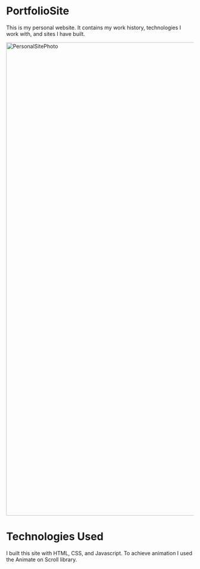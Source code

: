# PortfolioSite

This is my personal website. It contains my work history, technologies I work with, and sites I have built.

<img width="1267" alt="PersonalSitePhoto" src="https://user-images.githubusercontent.com/55450945/103311751-28769600-49e9-11eb-9f8f-b556320385e1.png">


# Technologies Used

I built this site with HTML, CSS, and Javascript. To achieve animation I used the Animate on Scroll library.
